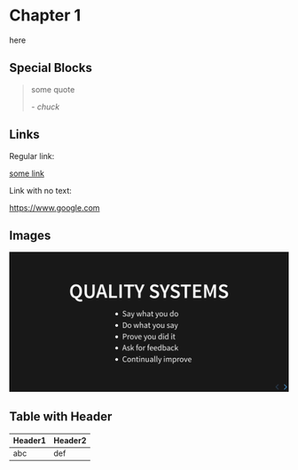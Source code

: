 # Chapter 1

here

## Special Blocks

> some quote
> 
> \- *chuck*

## Links

Regular link:

[some link](https://www.google.com)

Link with no text:

<https://www.google.com>

## Images

![alt text](./img/02-gen-wi-demo-say-what-you-do.png)

## Table with Header

| Header1 | Header2 |
|---------|---------|
| abc     | def     |
